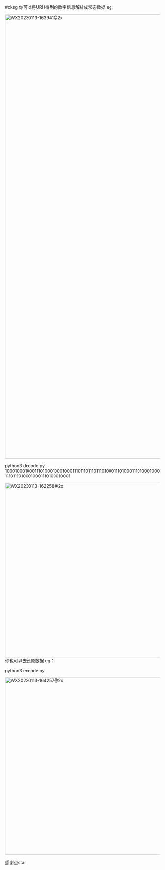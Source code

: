#cksg
你可以将URH得到的数字信息解析成常态数据
eg:

<img width="1439" alt="WX20230113-163941@2x" src="https://user-images.githubusercontent.com/61039959/212275864-c3050c76-68a3-46c2-93f9-10f9c142606b.png">

python3 decode.py 1000100010001110100010001000111011101110111010001110100011101000100011101110100010001110100010001

<img width="565" alt="WX20230113-162258@2x" src="https://user-images.githubusercontent.com/61039959/212276203-49022231-7c3e-4a76-9cae-7ea0f512da09.png">
你也可以去还原数据
eg：

python3 encode.py

<img width="575" alt="WX20230113-164257@2x" src="https://user-images.githubusercontent.com/61039959/212276526-7ce473c3-8bc9-4100-97f5-294861b8fd83.png">

感谢点star
